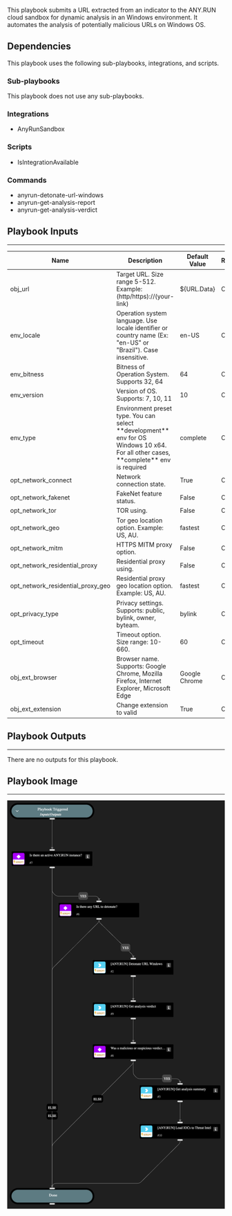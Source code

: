 This playbook submits a URL extracted from an indicator to the ANY.RUN cloud sandbox for dynamic analysis in an Windows environment. It automates the analysis of potentially malicious URLs on Windows OS.

## Dependencies

This playbook uses the following sub-playbooks, integrations, and scripts.

### Sub-playbooks

This playbook does not use any sub-playbooks.

### Integrations

* AnyRunSandbox

### Scripts

* IsIntegrationAvailable

### Commands

* anyrun-detonate-url-windows
* anyrun-get-analysis-report
* anyrun-get-analysis-verdict

## Playbook Inputs

---

| **Name** | **Description** | **Default Value** | **Required** |
| --- | --- | --- | --- |
| obj_url | Target URL. Size range 5-512. Example: \(http/https\)://\(your-link\) | ${URL.Data} | Optional |
| env_locale | Operation system language. Use locale identifier or country name \(Ex: "en-US" or "Brazil"\). Case insensitive. | en-US | Optional |
| env_bitness | Bitness of Operation System. Supports 32, 64 | 64 | Optional |
| env_version | Version of OS. Supports: 7, 10, 11 | 10 | Optional |
| env_type | Environment preset type. You can select \*\*development\*\* env for OS Windows 10 x64. For all other cases, \*\*complete\*\* env is required | complete | Optional |
| opt_network_connect | Network connection state. | True | Optional |
| opt_network_fakenet | FakeNet feature status. | False | Optional |
| opt_network_tor | TOR using. | False | Optional |
| opt_network_geo | Tor geo location option. Example: US, AU. | fastest | Optional |
| opt_network_mitm | HTTPS MITM proxy option. | False | Optional |
| opt_network_residential_proxy | Residential proxy using. | False | Optional |
| opt_network_residential_proxy_geo | Residential proxy geo location option. Example: US, AU. | fastest | Optional |
| opt_privacy_type | Privacy settings. Supports: public, bylink, owner, byteam. | bylink | Optional |
| opt_timeout | Timeout option. Size range: 10-660. | 60 | Optional |
| obj_ext_browser | Browser name. Supports: Google Chrome, Mozilla Firefox, Internet Explorer, Microsoft Edge | Google Chrome | Optional |
| obj_ext_extension | Change extension to valid | True | Optional |

## Playbook Outputs

---
There are no outputs for this playbook.

## Playbook Image

---

![ANYRUN Detonate URL Windows](../doc_files/ANYRUN_Detonate_URL_Windows.png)
